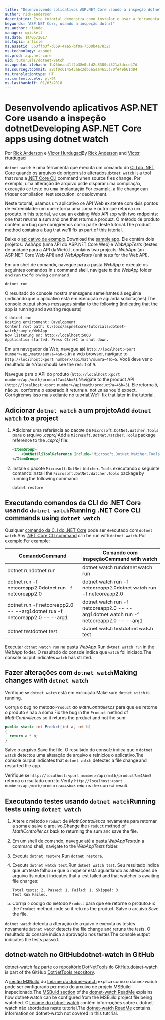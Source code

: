 ```yaml
---
title: "Desenvolvendo aplicativos ASP.NET Core usando a inspeção dotnet"
author: rick-anderson
description: Este tutorial demonstra como instalar e usar a ferramenta de inspetor de arquivo (dotnet watch) da CLI do .NET Core em um aplicativo do ASP.NET Core.
keywords: "ASP.NET Core, usando a inspeção dotnet"
ms.author: riande
manager: wpickett
ms.date: 10/05/2017
ms.topic: article
ms.assetid: 563ffb3f-d369-4aa5-bf0a-7300b4e7832c
ms.technology: aspnet
ms.prod: asp.net-core
uid: tutorials/dotnet-watch
ms.openlocfilehash: 1b26beaa41f4b38e0cfd2c8300cb521a3dcce47d
ms.sourcegitcommit: 281f0c614543a6c3db565ea4655b70fe49b61d84
ms.translationtype: HT
ms.contentlocale: pt-BR
ms.lasthandoff: 01/03/2018
---
```

# <a name="developing-aspnet-core-apps-using-dotnet-watch"></a><span data-ttu-id="a2f4f-104">Desenvolvendo aplicativos ASP.NET Core usando a inspeção dotnet</span><span class="sxs-lookup"><span data-stu-id="a2f4f-104">Developing ASP.NET Core apps using dotnet watch</span></span>

<span data-ttu-id="a2f4f-105">Por [Rick Anderson](https://twitter.com/RickAndMSFT) e [Victor Hurdugaci](https://twitter.com/victorhurdugaci)</span><span class="sxs-lookup"><span data-stu-id="a2f4f-105">By [Rick Anderson](https://twitter.com/RickAndMSFT) and [Victor Hurdugaci](https://twitter.com/victorhurdugaci)</span></span>

<span data-ttu-id="a2f4f-106">`dotnet watch` é uma ferramenta que executa um comando do [CLI do .NET Core](/dotnet/core/tools) quando os arquivos de origem são alterados.</span><span class="sxs-lookup"><span data-stu-id="a2f4f-106">`dotnet watch` is a tool that runs a [.NET Core CLI](/dotnet/core/tools) command when source files change.</span></span> <span data-ttu-id="a2f4f-107">Por exemplo, uma alteração de arquivo pode disparar uma compilação, execução de teste ou uma implantação.</span><span class="sxs-lookup"><span data-stu-id="a2f4f-107">For example, a file change can trigger compilation, test execution, or deployment.</span></span>

<span data-ttu-id="a2f4f-108">Neste tutorial, usamos um aplicativo de API Web existente com dois pontos de extremidade: um que retorna uma soma e outro que retorna um produto.</span><span class="sxs-lookup"><span data-stu-id="a2f4f-108">In this tutorial, we use an existing Web API app with two endpoints: one that returns a sum and one that returns a product.</span></span> <span data-ttu-id="a2f4f-109">O método de produto contém um bug que corrigiremos como parte deste tutorial.</span><span class="sxs-lookup"><span data-stu-id="a2f4f-109">The product method contains a bug that we'll fix as part of this tutorial.</span></span>

<span data-ttu-id="a2f4f-110">Baixe o [aplicativo de exemplo](https://github.com/aspnet/Docs/tree/master/aspnetcore/tutorials/dotnet-watch/sample).</span><span class="sxs-lookup"><span data-stu-id="a2f4f-110">Download the [sample app](https://github.com/aspnet/Docs/tree/master/aspnetcore/tutorials/dotnet-watch/sample).</span></span> <span data-ttu-id="a2f4f-111">Ele contém dois projetos: *WebApp* (uma API do ASP.NET Core Web) e *WebAppTests* (testes de unidade para a API da Web).</span><span class="sxs-lookup"><span data-stu-id="a2f4f-111">It contains two projects: *WebApp* (an ASP.NET Core Web API) and *WebAppTests* (unit tests for the Web API).</span></span>

<span data-ttu-id="a2f4f-112">Em um shell de comando, navegue para a pasta *WebApp* e execute os seguintes comandos:</span><span class="sxs-lookup"><span data-stu-id="a2f4f-112">In a command shell, navigate to the *WebApp* folder and run the following command:</span></span>

```console
dotnet run
```

<span data-ttu-id="a2f4f-113">O resultado do console mostra mensagens semelhantes à seguinte (indicando que o aplicativo está em execução e aguarda solicitações):</span><span class="sxs-lookup"><span data-stu-id="a2f4f-113">The console output shows messages similar to the following (indicating that the app is running and awaiting requests):</span></span>

```console
$ dotnet run
Hosting environment: Development
Content root path: C:/Docs/aspnetcore/tutorials/dotnet-watch/sample/WebApp
Now listening on: http://localhost:5000
Application started. Press Ctrl+C to shut down.
```

<span data-ttu-id="a2f4f-114">Em um navegador da Web, navegue até `http://localhost:<port number>/api/math/sum?a=4&b=5`.</span><span class="sxs-lookup"><span data-stu-id="a2f4f-114">In a web browser, navigate to `http://localhost:<port number>/api/math/sum?a=4&b=5`.</span></span> <span data-ttu-id="a2f4f-115">Você deve ver o resultado de `9`.</span><span class="sxs-lookup"><span data-stu-id="a2f4f-115">You should see the result of `9`.</span></span>

<span data-ttu-id="a2f4f-116">Navegue para o API do produto (`http://localhost:<port number>/api/math/product?a=4&b=5`).</span><span class="sxs-lookup"><span data-stu-id="a2f4f-116">Navigate to the product API (`http://localhost:<port number>/api/math/product?a=4&b=5`).</span></span> <span data-ttu-id="a2f4f-117">Ele retorna `9`, não `20`, conforme o esperado.</span><span class="sxs-lookup"><span data-stu-id="a2f4f-117">It returns `9`, not `20` as you'd expect.</span></span> <span data-ttu-id="a2f4f-118">Corrigiremos isso mais adiante no tutorial.</span><span class="sxs-lookup"><span data-stu-id="a2f4f-118">We'll fix that later in the tutorial.</span></span>

## <a name="add-dotnet-watch-to-a-project"></a><span data-ttu-id="a2f4f-119">Adicionar `dotnet watch` a um projeto</span><span class="sxs-lookup"><span data-stu-id="a2f4f-119">Add `dotnet watch` to a project</span></span>

1. <span data-ttu-id="a2f4f-120">Adicionar uma referência ao pacote de `Microsoft.DotNet.Watcher.Tools` para o arquivo *.csproj*:</span><span class="sxs-lookup"><span data-stu-id="a2f4f-120">Add a `Microsoft.DotNet.Watcher.Tools` package reference to the *.csproj* file:</span></span>

    ```xml
    <ItemGroup>
        <DotNetCliToolReference Include="Microsoft.DotNet.Watcher.Tools" Version="2.0.0" />
    </ItemGroup> 
    ```

1. <span data-ttu-id="a2f4f-121">Instale o pacote `Microsoft.DotNet.Watcher.Tools` executando o seguinte comando:</span><span class="sxs-lookup"><span data-stu-id="a2f4f-121">Install the `Microsoft.DotNet.Watcher.Tools` package by running the following command:</span></span>
    
    ```console
    dotnet restore
    ```

## <a name="running-net-core-cli-commands-using-dotnet-watch"></a><span data-ttu-id="a2f4f-122">Executando comandos da CLI do .NET Core usando `dotnet watch`</span><span class="sxs-lookup"><span data-stu-id="a2f4f-122">Running .NET Core CLI commands using `dotnet watch`</span></span>

<span data-ttu-id="a2f4f-123">Qualquer [comando da CLI do .NET Core](/dotnet/core/tools#cli-commands) pode ser executado com `dotnet watch`.</span><span class="sxs-lookup"><span data-stu-id="a2f4f-123">Any [.NET Core CLI command](/dotnet/core/tools#cli-commands) can be run with `dotnet watch`.</span></span> <span data-ttu-id="a2f4f-124">Por exemplo:</span><span class="sxs-lookup"><span data-stu-id="a2f4f-124">For example:</span></span>

| <span data-ttu-id="a2f4f-125">Comando</span><span class="sxs-lookup"><span data-stu-id="a2f4f-125">Command</span></span> | <span data-ttu-id="a2f4f-126">Comando com inspeção</span><span class="sxs-lookup"><span data-stu-id="a2f4f-126">Command with watch</span></span> |
| ---- | ----- |
| <span data-ttu-id="a2f4f-127">dotnet run</span><span class="sxs-lookup"><span data-stu-id="a2f4f-127">dotnet run</span></span> | <span data-ttu-id="a2f4f-128">dotnet watch run</span><span class="sxs-lookup"><span data-stu-id="a2f4f-128">dotnet watch run</span></span> |
| <span data-ttu-id="a2f4f-129">dotnet run -f netcoreapp2.0</span><span class="sxs-lookup"><span data-stu-id="a2f4f-129">dotnet run -f netcoreapp2.0</span></span> | <span data-ttu-id="a2f4f-130">dotnet watch run -f netcoreapp2.0</span><span class="sxs-lookup"><span data-stu-id="a2f4f-130">dotnet watch run -f netcoreapp2.0</span></span> |
| <span data-ttu-id="a2f4f-131">dotnet run -f netcoreapp2.0 -- --arg1</span><span class="sxs-lookup"><span data-stu-id="a2f4f-131">dotnet run -f netcoreapp2.0 -- --arg1</span></span> | <span data-ttu-id="a2f4f-132">dotnet watch run -f netcoreapp2.0 -- --arg1</span><span class="sxs-lookup"><span data-stu-id="a2f4f-132">dotnet watch run -f netcoreapp2.0 -- --arg1</span></span> |
| <span data-ttu-id="a2f4f-133">dotnet test</span><span class="sxs-lookup"><span data-stu-id="a2f4f-133">dotnet test</span></span> | <span data-ttu-id="a2f4f-134">dotnet watch test</span><span class="sxs-lookup"><span data-stu-id="a2f4f-134">dotnet watch test</span></span> |

<span data-ttu-id="a2f4f-135">Executar `dotnet watch run` na pasta *WebApp*.</span><span class="sxs-lookup"><span data-stu-id="a2f4f-135">Run `dotnet watch run` in the *WebApp* folder.</span></span> <span data-ttu-id="a2f4f-136">O resultado do console indica que `watch` foi iniciado.</span><span class="sxs-lookup"><span data-stu-id="a2f4f-136">The console output indicates `watch` has started.</span></span>

## <a name="making-changes-with-dotnet-watch"></a><span data-ttu-id="a2f4f-137">Fazer alterações com `dotnet watch`</span><span class="sxs-lookup"><span data-stu-id="a2f4f-137">Making changes with `dotnet watch`</span></span>

<span data-ttu-id="a2f4f-138">Verifique se `dotnet watch` está em execução.</span><span class="sxs-lookup"><span data-stu-id="a2f4f-138">Make sure `dotnet watch` is running.</span></span>

<span data-ttu-id="a2f4f-139">Corrija o bug no método `Product` do *MathController.cs* para que ele retorne o produto e não a soma:</span><span class="sxs-lookup"><span data-stu-id="a2f4f-139">Fix the bug in the `Product` method of *MathController.cs* so it returns the product and not the sum:</span></span>

```csharp
public static int Product(int a, int b)
{
  return a * b;
} 
```

<span data-ttu-id="a2f4f-140">Salve o arquivo.</span><span class="sxs-lookup"><span data-stu-id="a2f4f-140">Save the file.</span></span> <span data-ttu-id="a2f4f-141">O resultado do console indica que o `dotnet watch` detectou uma alteração de arquivo e reiniciou o aplicativo.</span><span class="sxs-lookup"><span data-stu-id="a2f4f-141">The console output indicates that `dotnet watch` detected a file change and restarted the app.</span></span>

<span data-ttu-id="a2f4f-142">Verifique se `http://localhost:<port number>/api/math/product?a=4&b=5` retorna o resultado correto.</span><span class="sxs-lookup"><span data-stu-id="a2f4f-142">Verify `http://localhost:<port number>/api/math/product?a=4&b=5` returns the correct result.</span></span>

## <a name="running-tests-using-dotnet-watch"></a><span data-ttu-id="a2f4f-143">Executando testes usando `dotnet watch`</span><span class="sxs-lookup"><span data-stu-id="a2f4f-143">Running tests using `dotnet watch`</span></span>

1. <span data-ttu-id="a2f4f-144">Altere o método `Product` de *MathController.cs* novamente para retornar a soma e salve o arquivo.</span><span class="sxs-lookup"><span data-stu-id="a2f4f-144">Change the `Product` method of *MathController.cs* back to returning the sum and save the file.</span></span>
1. <span data-ttu-id="a2f4f-145">Em um shell de comando, navegue até a pasta *WebAppTests*.</span><span class="sxs-lookup"><span data-stu-id="a2f4f-145">In a command shell, navigate to the *WebAppTests* folder.</span></span>
1. <span data-ttu-id="a2f4f-146">Execute `dotnet restore`.</span><span class="sxs-lookup"><span data-stu-id="a2f4f-146">Run `dotnet restore`.</span></span>
1. <span data-ttu-id="a2f4f-147">Execute `dotnet watch test`.</span><span class="sxs-lookup"><span data-stu-id="a2f4f-147">Run `dotnet watch test`.</span></span> <span data-ttu-id="a2f4f-148">Seu resultado indica que um teste falhou e que o inspetor está aguardando as alterações de arquivo:</span><span class="sxs-lookup"><span data-stu-id="a2f4f-148">Its output indicates that a test failed and that watcher is awaiting file changes:</span></span>

     ```console
     Total tests: 2. Passed: 1. Failed: 1. Skipped: 0.
     Test Run Failed.
     ```

1. <span data-ttu-id="a2f4f-149">Corrija o código do método `Product` para que ele retorne o produto.</span><span class="sxs-lookup"><span data-stu-id="a2f4f-149">Fix the `Product` method code so it returns the product.</span></span> <span data-ttu-id="a2f4f-150">Salve o arquivo.</span><span class="sxs-lookup"><span data-stu-id="a2f4f-150">Save the file.</span></span>

<span data-ttu-id="a2f4f-151">`dotnet watch` detecta a alteração de arquivo e executa os testes novamente.</span><span class="sxs-lookup"><span data-stu-id="a2f4f-151">`dotnet watch` detects the file change and reruns the tests.</span></span> <span data-ttu-id="a2f4f-152">O resultado do console indica a aprovação nos testes.</span><span class="sxs-lookup"><span data-stu-id="a2f4f-152">The console output indicates the tests passed.</span></span>

## <a name="dotnet-watch-in-github"></a><span data-ttu-id="a2f4f-153">dotnet-watch no GitHub</span><span class="sxs-lookup"><span data-stu-id="a2f4f-153">dotnet-watch in GitHub</span></span>

<span data-ttu-id="a2f4f-154">dotnet-watch faz parte do [repositório DotNetTools](https://github.com/aspnet/DotNetTools/tree/dev/src/dotnet-watch) do GitHub.</span><span class="sxs-lookup"><span data-stu-id="a2f4f-154">dotnet-watch is part of the GitHub [DotNetTools repository](https://github.com/aspnet/DotNetTools/tree/dev/src/dotnet-watch).</span></span>

<span data-ttu-id="a2f4f-155">A [seção MSBuild](https://github.com/aspnet/DotNetTools/tree/dev/src/dotnet-watch#msbuild) do [Leiame do dotnet-watch](https://github.com/aspnet/DotNetTools/blob/dev/src/dotnet-watch/README.md) explica como o dotnet-watch pode ser configurado por meio do arquivo de projeto MSBuild inspecionado.</span><span class="sxs-lookup"><span data-stu-id="a2f4f-155">The [MSBuild section](https://github.com/aspnet/DotNetTools/tree/dev/src/dotnet-watch#msbuild) of the [dotnet-watch ReadMe](https://github.com/aspnet/DotNetTools/blob/dev/src/dotnet-watch/README.md) explains how dotnet-watch can be configured from the MSBuild project file being watched.</span></span> <span data-ttu-id="a2f4f-156">O [Leiame do dotnet-watch](https://github.com/aspnet/DotNetTools/blob/dev/src/dotnet-watch/README.md) contém informações sobre o dotnet-watch não abordadas neste tutorial.</span><span class="sxs-lookup"><span data-stu-id="a2f4f-156">The [dotnet-watch ReadMe](https://github.com/aspnet/DotNetTools/blob/dev/src/dotnet-watch/README.md) contains information on dotnet-watch not covered in this tutorial.</span></span>
